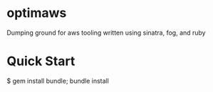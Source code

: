 optimaws
========

Dumping ground for aws tooling written using sinatra, fog, and ruby

Quick Start
===========

$ gem install bundle; bundle install

